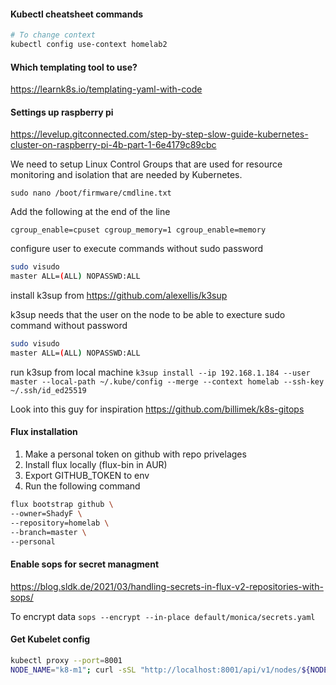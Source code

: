 #### Kubectl cheatsheet commands

```bash
# To change context
kubectl config use-context homelab2 
```

#### Which templating tool to use?

https://learnk8s.io/templating-yaml-with-code

#### Settings up raspberry pi

https://levelup.gitconnected.com/step-by-step-slow-guide-kubernetes-cluster-on-raspberry-pi-4b-part-1-6e4179c89cbc

We need to setup Linux Control Groups that are used for resource monitoring and isolation that are needed by Kubernetes.

`sudo nano /boot/firmware/cmdline.txt`

Add the following at the end of the line

`cgroup_enable=cpuset cgroup_memory=1 cgroup_enable=memory`

configure user to execute commands without sudo password

```bash
sudo visudo
master ALL=(ALL) NOPASSWD:ALL
```

install k3sup from https://github.com/alexellis/k3sup

k3sup needs that the user on the node to be able to execture sudo command without password

```bash
sudo visudo
master ALL=(ALL) NOPASSWD:ALL
```

run k3sup from local machine
`k3sup install --ip 192.168.1.184 --user master --local-path ~/.kube/config --merge --context homelab --ssh-key ~/.ssh/id_ed25519`

Look into this guy for inspiration https://github.com/billimek/k8s-gitops

#### Flux installation

1. Make a personal token on github with repo privelages
2. Install flux locally (flux-bin in AUR)
3. Export GITHUB_TOKEN to env
4. Run the following command

```bash
flux bootstrap github \                                                                                                                                                                                  Thu 13 May 2021 05:29:10 PM UTC
--owner=ShadyF \
--repository=homelab \
--branch=master \
--personal
```

#### Enable sops for secret managment

https://blog.sldk.de/2021/03/handling-secrets-in-flux-v2-repositories-with-sops/

To encrypt data
`sops --encrypt --in-place default/monica/secrets.yaml `

#### Get Kubelet config

```bash
kubectl proxy --port=8001
NODE_NAME="k8-m1"; curl -sSL "http://localhost:8001/api/v1/nodes/${NODE_NAME}/proxy/configz" | jq '.kubeletconfig|.kind="KubeletConfiguration"|.apiVersion="kubelet.config.k8s.io/v1beta1"' > kubelet_configz_${NODE_NAME}`
```